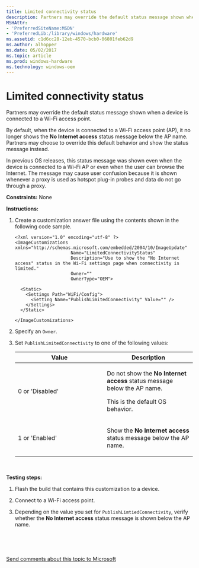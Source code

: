 ```yaml
---
title: Limited connectivity status
description: Partners may override the default status message shown when a device is connected to a Wi-Fi access point.
MSHAttr:
- 'PreferredSiteName:MSDN'
- 'PreferredLib:/library/windows/hardware'
ms.assetid: c1d6cc28-12eb-4570-bcb0-06801feb62d9
ms.author: alhopper
ms.date: 05/02/2017
ms.topic: article
ms.prod: windows-hardware
ms.technology: windows-oem
---
```


# Limited connectivity status


Partners may override the default status message shown when a device is connected to a Wi-Fi access point.

By default, when the device is connected to a Wi-Fi access point (AP), it no longer shows the **No Internet access** status message below the AP name. Partners may choose to override this default behavior and show the status message instead.

In previous OS releases, this status message was shown even when the device is connected to a Wi-Fi AP or even when the user can browse the Internet. The message may cause user confusion because it is shown whenever a proxy is used as hotspot plug-in probes and data do not go through a proxy.

<a href="" id="constraints---none"></a>**Constraints:** None  

<a href="" id="instructions-"></a>**Instructions:**  
1.  Create a customization answer file using the contents shown in the following code sample.

    ``` syntax
    <?xml version="1.0" encoding="utf-8" ?>  
    <ImageCustomizations xmlns="http://schemas.microsoft.com/embedded/2004/10/ImageUpdate"  
                         Name="LimitedConnectivityStatus"  
                         Description="Use to show the "No Internet access" status in the Wi-Fi settings page when connectivity is limited."  
                         Owner=""  
                         OwnerType="OEM"> 
      
      <Static>  
        <Settings Path="WiFi/Config">  
          <Setting Name="PublishLimitedConnectivity" Value="" />  
        </Settings>  
      </Static>

    </ImageCustomizations>
    ```

2.  Specify an `Owner`.

3.  Set `PublishLimitedConnectivity` to one of the following values:

    <table>
    <colgroup>
    <col width="50%" />
    <col width="50%" />
    </colgroup>
    <thead>
    <tr class="header">
    <th>Value</th>
    <th>Description</th>
    </tr>
    </thead>
    <tbody>
    <tr class="odd">
    <td><p>0 or 'Disabled'</p></td>
    <td><p>Do not show the <strong>No Internet access</strong> status message below the AP name.</p>
    <p>This is the default OS behavior.</p></td>
    </tr>
    <tr class="even">
    <td><p>1 or 'Enabled'</p></td>
    <td><p>Show the <strong>No Internet access</strong> status message below the AP name.</p></td>
    </tr>
    </tbody>
    </table>

     

<a href="" id="testing-steps-"></a>**Testing steps:**  
1.  Flash the build that contains this customization to a device.

2.  Connect to a Wi-Fi access point.

3.  Depending on the value you set for `PublishLimtiedConnectivity`, verify whether the **No Internet access** status message is shown below the AP name.

 

 

[Send comments about this topic to Microsoft](mailto:wsddocfb@microsoft.com?subject=Documentation%20feedback%20%5Bp_phCustomization\p_phCustomization%5D:%20Limited%20connectivity%20status%20%20RELEASE:%20%289/7/2016%29&body=%0A%0APRIVACY%20STATEMENT%0A%0AWe%20use%20your%20feedback%20to%20improve%20the%20documentation.%20We%20don't%20use%20your%20email%20address%20for%20any%20other%20purpose,%20and%20we'll%20remove%20your%20email%20address%20from%20our%20system%20after%20the%20issue%20that%20you're%20reporting%20is%20fixed.%20While%20we're%20working%20to%20fix%20this%20issue,%20we%20might%20send%20you%20an%20email%20message%20to%20ask%20for%20more%20info.%20Later,%20we%20might%20also%20send%20you%20an%20email%20message%20to%20let%20you%20know%20that%20we've%20addressed%20your%20feedback.%0A%0AFor%20more%20info%20about%20Microsoft's%20privacy%20policy,%20see%20http://privacy.microsoft.com/default.aspx. "Send comments about this topic to Microsoft")




